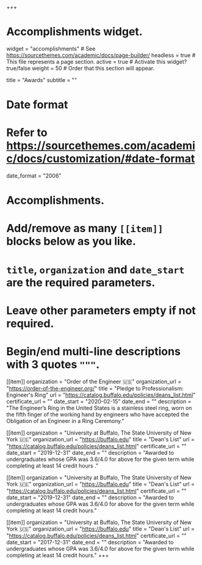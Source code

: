 +++
# Accomplishments widget.
widget = "accomplishments"  # See https://sourcethemes.com/academic/docs/page-builder/
headless = true  # This file represents a page section.
active = true  # Activate this widget? true/false
weight = 50  # Order that this section will appear.

title = "Awards"
subtitle = ""

# Date format
#   Refer to https://sourcethemes.com/academic/docs/customization/#date-format
date_format = "2006"

# Accomplishments.
#   Add/remove as many `[[item]]` blocks below as you like.
#   `title`, `organization` and `date_start` are the required parameters.
#   Leave other parameters empty if not required.
#   Begin/end multi-line descriptions with 3 quotes `"""`.

[[item]]
  organization = "Order of the Engineer 🇺🇸"
  organization_url = "https://order-of-the-engineer.org/"
  title = "Pledge to Professionalism: Engineer's Ring"
  url = "https://catalog.buffalo.edu/policies/deans_list.html"
  certificate_url = ""
  date_start = "2020-02-15"
  date_end = ""
  description = "The Engineer’s Ring in the United States is a stainless steel ring, worn on the fifth finger of the working hand by engineers who have accepted the Obligation of an Engineer in a Ring Ceremony."

[[item]]
  organization = "University at Buffalo, The State University of New York 🇺🇸"
  organization_url = "https://buffalo.edu"
  title = "Dean's List"
  url = "https://catalog.buffalo.edu/policies/deans_list.html"
  certificate_url = ""
  date_start = "2019-12-31"
  date_end = ""
  description = "Awarded to undergraduates whose GPA was 3.6/4.0 for above for the given term while completing at least 14 credit hours ."


[[item]]
  organization = "University at Buffalo, The State University of New York 🇺🇸"
  organization_url = "https://buffalo.edu"
  title = "Dean's List"
  url = "https://catalog.buffalo.edu/policies/deans_list.html"
  certificate_url = ""
  date_start = "2019-12-31"
  date_end = ""
  description = "Awarded to undergraduates whose GPA was 3.6/4.0 for above for the given term while completing at least 14 credit hours."

  [[item]]
    organization = "University at Buffalo, The State University of New York 🇺🇸"
    organization_url = "https://buffalo.edu"
    title = "Dean's List"
    url = "https://catalog.buffalo.edu/policies/deans_list.html"
    certificate_url = ""
    date_start = "2017-12-31"
    date_end = ""
    description = "Awarded to undergraduates whose GPA was 3.6/4.0 for above for the given term while completing at least 14 credit hours."
+++
